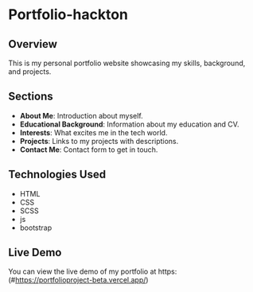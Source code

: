 # Portfolio-hackton

## Overview

This is my personal portfolio website showcasing my skills, background, and projects.

## Sections

- **About Me**: Introduction about myself.
- **Educational Background**: Information about my education and CV.
- **Interests**: What excites me in the tech world.
- **Projects**: Links to my projects with descriptions.
- **Contact Me**: Contact form to get in touch.

## Technologies Used

- HTML
- CSS
- SCSS
- js
- bootstrap

## Live Demo

You can view the live demo of my portfolio at https: (#https://portfolioproject-beta.vercel.app/)


